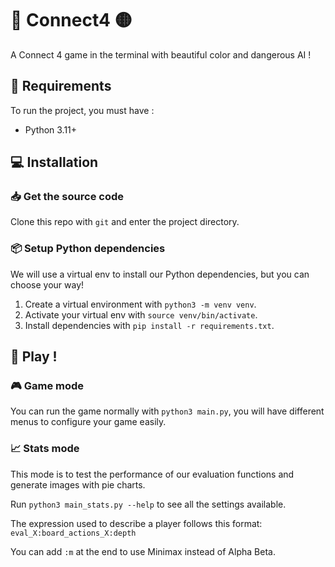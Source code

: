 # 🔴 Connect4 🟡

A Connect 4 game in the terminal with beautiful color and dangerous AI !

## 📝 Requirements

To run the project, you must have :

- Python 3.11+

## 💻 Installation

### 📥 Get the source code

Clone this repo with `git` and enter the project directory.

### 📦 Setup Python dependencies

We will use a virtual env to install our Python dependencies, but you can choose
your way!

1. Create a virtual environment with `python3 -m venv venv`.
2. Activate your virtual env with `source venv/bin/activate`.
3. Install dependencies with `pip install -r requirements.txt`.

## 🏁 Play !

### 🎮 Game mode

You can run the game normally with `python3 main.py`, you will have different
menus to configure your game easily.

### 📈 Stats mode

This mode is to test the performance of our evaluation functions and generate
images with pie charts.

Run `python3 main_stats.py --help` to see all the settings available.

The expression used to describe a player follows this format:
`eval_X:board_actions_X:depth`

You can add `:m` at the end to use Minimax instead of Alpha Beta.
